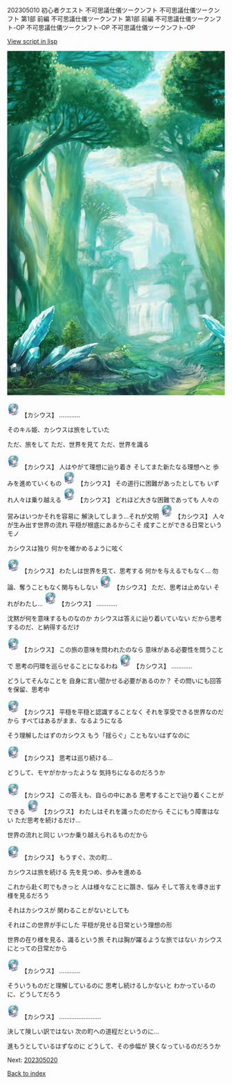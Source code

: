 202305010 初心者クエスト 不可思議仕儀ツークンフト 不可思議仕儀ツークンフト 第1部 前編 不可思議仕儀ツークンフト 第1部 前編 不可思議仕儀ツークンフト-OP 不可思議仕儀ツークンフト-OP 不可思議仕儀ツークンフト-OP

[View script in lisp](../scripts/202305010.txt)

![forest.png](../images/backgrounds/forest.png)

<img src="../images/units/5303111.png" alt="5303111.png" height="34"/>
【カシウス】
…………

そのキル姫、カシウスは旅をしていた

ただ、旅をして
ただ、世界を見て
ただ、世界を識る

<img src="../images/units/5303111.png" alt="5303111.png" height="34"/>
【カシウス】
人はやがて理想に辿り着き
そしてまた新たなる理想へと
歩みを進めていくもの

<img src="../images/units/5303111.png" alt="5303111.png" height="34"/>
【カシウス】
その道行に困難があったとしても
いずれ人々は乗り越える

<img src="../images/units/5303111.png" alt="5303111.png" height="34"/>
【カシウス】
どれほど大きな困難であっても
人々の営みはいつかそれを容易に
解決してしまう…それが文明

<img src="../images/units/5303111.png" alt="5303111.png" height="34"/>
【カシウス】
人々が生み出す世界の流れ
平穏が根底にあるからこそ
成すことができる日常というモノ

カシウスは独り
何かを確かめるように呟く

<img src="../images/units/5303111.png" alt="5303111.png" height="34"/>
【カシウス】
わたしは世界を見て、思考する
何かを与えるでもなく…
勿論、奪うこともなく関与もしない

<img src="../images/units/5303111.png" alt="5303111.png" height="34"/>
【カシウス】
ただ、思考は止めない
それがわたし…

<img src="../images/units/5303111.png" alt="5303111.png" height="34"/>
【カシウス】
…………

沈黙が何を意味するものなのか
カシウスは答えに辿り着いていない
だから思考するのだ、と納得するだけ

<img src="../images/units/5303111.png" alt="5303111.png" height="34"/>
【カシウス】
この旅の意味を問われたのなら
意味がある必要性を問うことで
思考の円環を巡らせることになるわね

<img src="../images/units/5303111.png" alt="5303111.png" height="34"/>
【カシウス】
…………

どうしてそんなことを
自身に言い聞かせる必要があるのか？
その問いにも回答を保留、思考中

<img src="../images/units/5303111.png" alt="5303111.png" height="34"/>
【カシウス】
平穏を平穏と認識することなく
それを享受できる世界なのだから
すべてはあるがまま、なるようになる

そう理解したはずのカシウス
もう「揺らぐ」こともないはずなのに

<img src="../images/units/5303111.png" alt="5303111.png" height="34"/>
【カシウス】
思考は巡り続ける…

どうして、モヤがかかったような
気持ちになるのだろうか

<img src="../images/units/5303111.png" alt="5303111.png" height="34"/>
【カシウス】
この答えも、自らの中にある
思考することで辿り着くことができる

<img src="../images/units/5303111.png" alt="5303111.png" height="34"/>
【カシウス】
わたしはそれを識ったのだから
そこにもう障害はない
ただ思考を続けるだけ…

世界の流れと同じ
いつか乗り越えられるものだから

<img src="../images/units/5303111.png" alt="5303111.png" height="34"/>
【カシウス】
もうすぐ、次の町…

カシウスは旅を続ける
先を見つめ、歩みを進める

これから赴く町でもきっと
人は様々なことに躓き、悩み
そして答えを導き出す様を見るだろう

それはカシウスが
関わることがないとしても

それはこの世界が手にした
平穏が見せる日常という理想の形

世界の在り様を見る、識るという旅
それは胸が躍るような旅ではない
カシウスにとっての日常だから

<img src="../images/units/5303111.png" alt="5303111.png" height="34"/>
【カシウス】
…………

そういうものだと理解しているのに
思考し続けるしかないと
わかっているのに、どうしてだろう

<img src="../images/units/5303111.png" alt="5303111.png" height="34"/>
【カシウス】
……………………

決して険しい訳ではない
次の町への道程だというのに…

進もうとしているはずなのに
どうして、その歩幅が
狭くなっているのだろうか


Next: [202305020](202305020.md)

[Back to index](index.md)
